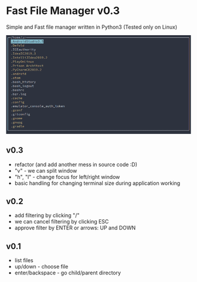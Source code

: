 # Fast File Manager v0.3
Simple and Fast file manager written in Python3 (Tested only on Linux)

![](v0_3.gif)

v0.3
-
- refactor (and add another mess in source code :D)
- "v" - we can split window
- "h", "l" - change focus for left/right window
- basic handling for changing terminal size during application working

v0.2
-
- add filtering by clicking "/"
- we can cancel filtering by clicking ESC
- approve filter by ENTER or arrows: UP and DOWN

v0.1
-
- list files
- up/down - choose file
- enter/backspace - go child/parent directory

